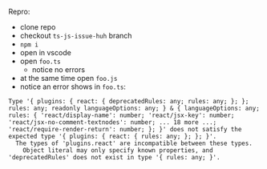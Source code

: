 Repro:

- clone repo
- checkout `ts-js-issue-huh` branch
- `npm i`
- open in vscode
- open `foo.ts`
    - notice no errors
- at the same time open `foo.js`
- notice an error shows in `foo.ts`:

```
Type '{ plugins: { react: { deprecatedRules: any; rules: any; }; }; rules: any; readonly languageOptions: any; } & { languageOptions: any; rules: { 'react/display-name': number; 'react/jsx-key': number; 'react/jsx-no-comment-textnodes': number; ... 18 more ...; 'react/require-render-return': number; }; }' does not satisfy the expected type '{ plugins: { react: { rules: any; }; }; }'.
  The types of 'plugins.react' are incompatible between these types.
    Object literal may only specify known properties, and 'deprecatedRules' does not exist in type '{ rules: any; }'.
```
